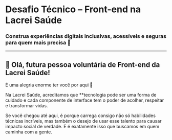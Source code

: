 # Desafio Técnico – Front-end na Lacrei Saúde

### Construa experiências digitais inclusivas, acessíveis e seguras para quem mais precisa 🌈

---

## 🌟 Olá, futura pessoa voluntária de Front-end da Lacrei Saúde!

É uma alegria enorme ter você por aqui 💙

Na Lacrei Saúde, acreditamos que **tecnologia pode ser uma forma de cuidado e cada componente de interface tem o poder de acolher, respeitar e transformar vidas.

Se você chegou até aqui, é porque carrega consigo não só habilidades técnicas incríveis, mas também o desejo de usar esse talento para causar impacto social de verdade. E é exatamente isso que buscamos em quem caminha com a gente.

